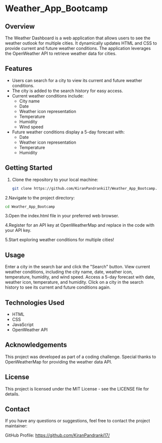 # Weather_App_Bootcamp

## Overview

The Weather Dashboard is a web application that allows users to see the weather outlook for multiple cities. It dynamically updates HTML and CSS to provide current and future weather conditions. The application leverages the OpenWeather API to retrieve weather data for cities.

## Features

- Users can search for a city to view its current and future weather conditions.
- The city is added to the search history for easy access.
- Current weather conditions include:
  - City name
  - Date
  - Weather icon representation
  - Temperature
  - Humidity
  - Wind speed
- Future weather conditions display a 5-day forecast with:
  - Date
  - Weather icon representation
  - Temperature
  - Humidity

## Getting Started

1. Clone the repository to your local machine:

   ```bash
   git clone https://github.com/KiranPandranki17/Weather_App_Bootcamp.git
   ```

2.Navigate to the project directory:
  ```bash
  cd Weather_App_Bootcamp
  ```
3.Open the index.html file in your preferred web browser.

4.Register for an API key at OpenWeatherMap and replace in the code with your API key.

5.Start exploring weather conditions for multiple cities!

## Usage
Enter a city in the search bar and click the "Search" button.
View current weather conditions, including the city name, date, weather icon, temperature, humidity, and wind speed.
Access a 5-day forecast with date, weather icon, temperature, and humidity.
Click on a city in the search history to see its current and future conditions again.

## Technologies Used
- HTML
- CSS
- JavaScript
- OpenWeather API

## Acknowledgements
This project was developed as part of a coding challenge. Special thanks to OpenWeatherMap for providing the weather data API.

## License
This project is licensed under the MIT License - see the LICENSE file for details.

## Contact
If you have any questions or suggestions, feel free to contact the project maintainer:

GitHub Profile: https://github.com/KiranPandranki17/
